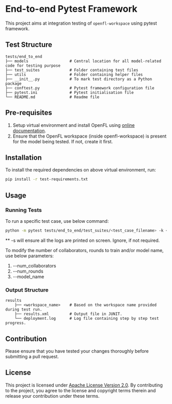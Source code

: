 # End-to-end Pytest Framework

This project aims at integration testing of ```openfl-workspace``` using pytest framework.

## Test Structure

```
tests/end_to_end
├── models                  # Central location for all model-related code for testing purpose
├── test_suites             # Folder containing test files
├── utils                   # Folder containing helper files
├── __init__.py             # To mark test directory as a Python package
├── conftest.py             # Pytest framework configuration file
├── pytest.ini              # Pytest initialisation file
└── README.md               # Readme file
```

## Pre-requisites

1. Setup virtual environment and install OpenFL using [online documentation](https://openfl.readthedocs.io/en/latest/get_started/installation.html).
2. Ensure that the OpenFL workspace (inside openfl-workspace) is present for the model being tested. If not, create it first.

## Installation

To install the required dependencies on above virtual environment, run:

```sh
pip install -r test-requirements.txt
```

## Usage

### Running Tests

To run a specific test case, use below command:

```sh
python -m pytest tests/end_to_end/test_suites/<test_case_filename> -k <marker> -s
```

** -s will ensure all the logs are printed on screen. Ignore, if not required.

To modify the number of collaborators, rounds to train and/or model name, use below parameters:
1. --num_collaborators
2. --num_rounds
3. --model_name

### Output Structure

```
results
    ├── <workspace_name>    # Based on the workspace name provided during test run.
    ├── results.xml         # Output file in JUNIT.
    └── deployment.log      # Log file containing step by step test progress.
```

## Contribution
Please ensure that you have tested your changes thoroughly before submitting a pull request.

## License
This project is licensed under [Apache License Version 2.0](LICENSE). By contributing to the project, you agree to the license and copyright terms therein and release your contribution under these terms.
